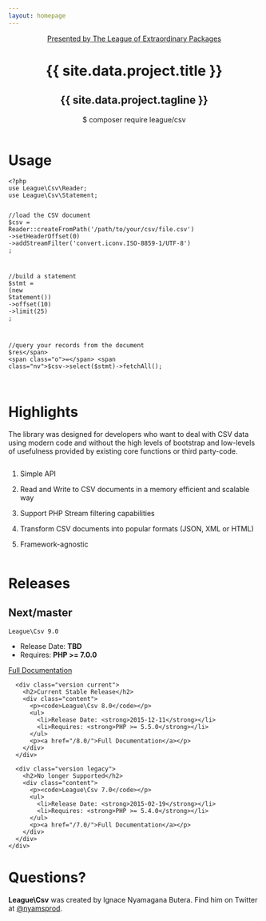 ```yaml
---
layout: homepage
---
```


<header>
    <div class="inner-content">
      <a href="http://thephpleague.com/" class="league">
          Presented by The League of Extraordinary Packages
      </a>
      <h1>{{ site.data.project.title }}</h1>
      <h2>{{ site.data.project.tagline }}</h2>
      <p class="composer"><span>$ composer require league/csv</span></p>
    </div>
</header>

<main>
  <div class="example">
    <div class="inner-content">
      <h1>Usage</h1>

<div class="language-php highlighter-rouge"><pre class="highlight"><code><span class="cp">&lt;?php</span>
<span class="k">use</span> <span class="nx">League\Csv\Reader</span><span class="p">;</span>
<span class="k">use</span> <span class="nx">League\Csv\Statement</span><span class="p">;</span>

<span class="c1">//load the CSV document
</span><span class="nv">$csv</span> <span class="o">=</span> <span class="nx">Reader</span><span class="o">::</span><span class="na">createFromPath</span><span class="p">(</span><span class="s1">'/path/to/your/csv/file.csv'</span><span class="p">)</span>
    <span class="o">-&gt;</span><span class="na">setHeaderOffset</span><span class="p">(</span><span class="mi">0</span><span class="p">)</span>
    <span class="o">-&gt;</span><span class="na">addStreamFilter</span><span class="p">(</span><span class="s1">'convert.iconv.ISO-8859-1/UTF-8'</span><span class="p">)</span>
<span class="p">;</span>

<span class="c1">//build a statement
</span><span class="nv">$stmt</span> <span class="o">=</span> <span class="p">(</span><span class="k">new</span> <span class="nx">Statement</span><span class="p">())</span>
    <span class="o">-&gt;</span><span class="na">offset</span><span class="p">(</span><span class="mi">10</span><span class="p">)</span>
    <span class="o">-&gt;</span><span class="na">limit</span><span class="p">(</span><span class="mi">25</span><span class="p">)</span>
<span class="p">;</span>

<span class="c1">//query your records from the document
</span><span class="nv">$res</span> <span class="o">=</span> <span class="nv">$csv</span><span class="o">-&gt;</span><span class="na">select</span><span class="p">(</span><span class="nv">$stmt</span><span class="p">)</span><span class="o">-&gt;</span><span class="na">fetchAll</span><span class="p">();</span>
</code></pre>
</div>
    </div>
  </div>


  <div class="highlights">
    <div class="inner-content">
      <div class="column one">
        <h1>Highlights</h1>
        <div class="description">
        <p>The library was designed for developers who want to deal with CSV data using modern code and without the high levels of bootstrap and low-levels of usefulness provided by existing core functions or third party-code.</p>
        </div>
      </div>
      <div class="column two">
        <ol>
          <li><p>Simple API</p></li>
          <li><p>Read and Write to CSV documents in a memory efficient and scalable way</p></li>
          <li><p>Support PHP Stream filtering capabilities</p></li>
          <li><p>Transform CSV documents into popular formats (JSON, XML or HTML)</p></li>
          <li><p>Framework-agnostic</p></li>
        </ol>
      </div>
    </div>
  </div>

  <div class="documentation">
    <div class="inner-content">
      <h1>Releases</h1>
      <div class="version next">
        <h2>Next/master</h2>
        <div class="content">
          <p><code>League\Csv 9.0</code></p>
          <ul>
            <li>Release Date: <strong>TBD</strong></li>
            <li>Requires: <strong>PHP >= 7.0.0</strong></li>
          </ul>
          <p><a href="/9.0/">Full Documentation</a></p>
        </div>
      </div>

      <div class="version current">
        <h2>Current Stable Release</h2>
        <div class="content">
          <p><code>League\Csv 8.0</code></p>
          <ul>
            <li>Release Date: <strong>2015-12-11</strong></li>
            <li>Requires: <strong>PHP >= 5.5.0</strong></li>
          </ul>
          <p><a href="/8.0/">Full Documentation</a></p>
        </div>
      </div>

      <div class="version legacy">
        <h2>No longer Supported</h2>
        <div class="content">
          <p><code>League\Csv 7.0</code></p>
          <ul>
            <li>Release Date: <strong>2015-02-19</strong></li>
            <li>Requires: <strong>PHP >= 5.4.0</strong></li>
          </ul>
          <p><a href="/7.0/">Full Documentation</a></p>
        </div>
      </div>
    </div>
  </div>

  <div class="questions">
    <div class="inner-content">
      <h1>Questions?</h1>
      <p><strong>League\Csv</strong> was created by Ignace Nyamagana Butera. Find him on Twitter at <a href="https://twitter.com/nyamsprod">@nyamsprod</a>.</p>
    </div>
  </div>
</main>